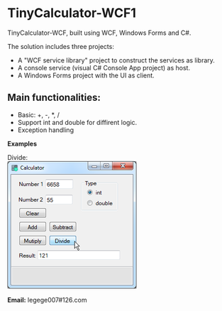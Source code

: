 # TinyCalculator-WCF1
TinyCalculator-WCF, built using WCF, Windows Forms and C#.

The solution includes three projects:
- A "WCF service library" project to construct the services as library.
- A console service (visual C# Console App project) as host.
- A Windows Forms project with the UI as client.

## Main functionalities:
- Basic: +, -, *, /
- Support int and double for diffirent logic.
- Exception handling

**Examples**

Divide:<br>
![Divide](https://raw.githubusercontent.com/yanglr/TinyCalculator-WCF1/master/ScreenShots/Divide.png)


**Email:** legege007#126.com
